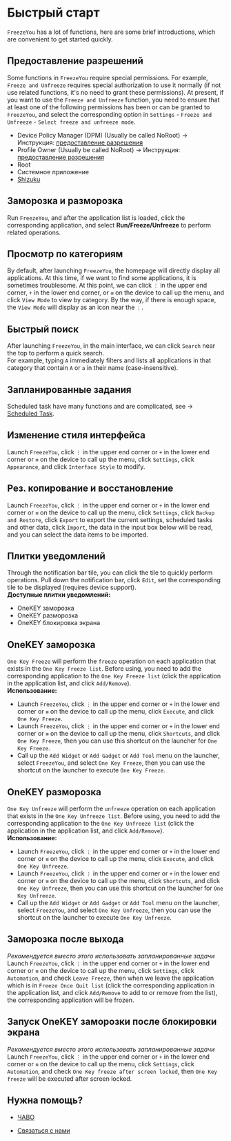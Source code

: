 # Быстрый старт
`FreezeYou` has a lot of functions, here are some brief introductions, which are convenient to get started quickly.

## Предоставление разрешений
Some functions in `FreezeYou` require special permissions. For example, `Freeze and Unfreeze` requires special authorization to use it normally (if not use related functions, it's no need to grant these permissions). At present, if you want to use the `Freeze and Unfreeze` function, you need to ensure that at least one of the following permissions has been or can be granted to `FreezeYou`, and select the corresponding option in `Settings` - `Freeze and Unfreeze` - `Select freeze and unfreeze mode`.
* Device Policy Manager (DPM) (Usually be called NoRoot) → Инструкция: [предоставление разрешения](./enable-mroot.html)
* Profile Owner (Usually be called NoRoot) → Инструкция: [предоставление разрешения](./enable-mroot.html)
* Root
* Системное приложение
* [Shizuku](https://shizuku.rikka.app/guide/setup/)

## Заморозка и разморозка <Badge text="Будьте предельно осторожны" type="warning"/>
Run `FreezeYou`, and after the application list is loaded, click the corresponding application, and select **Run/Freeze/Unfreeze** to perform related operations.

## Просмотр по категориям <Badge text="1.13+" type="tip"/>
By default, after launching `FreezeYou`, the homepage will directly display all applications. At this time, if we want to find some applications, it is sometimes troublesome. At this point, we can click `⋮` in the upper end corner, `+` in the lower end corner, or `≡` on the device to call up the menu, and click `View Mode` to view by category. By the way, if there is enough space, the `View Mode` will display as an icon near the `⋮`.

## Быстрый поиск <Badge text="2.13+" type="tip"/>
After launching `FreezeYou`, in the main interface, we can click `Search` near the top to perform a quick search.   
For example, typing `A` immediately filters and lists all applications in that category that contain `A` or `a` in their name (case-insensitive).

## Запланированные задания <Badge text="6.0+" type="tip"/>
Scheduled task have many functions and are complicated, see → [Scheduled Task](./schedules.html).

## Изменение стиля интерфейса <Badge text="4.0+" type="tip"/>
Launch `FreezeYou`, click `⋮` in the upper end corner or `+` in the lower end corner or `≡` on the device to call up the menu, click `Settings`, click `Appearance`, and click `Interface Style` to modify.

## Рез. копирование и восстановление <Badge text="8.8+" type="tip"/>
Launch `FreezeYou`, click `⋮` in the upper end corner or `+` in the lower end corner or `≡` on the device to call up the menu, click `Settings`, click `Backup and Restore`, click `Export` to export the current settings, scheduled tasks and other data, click `Import`, the data in the input box below will be read, and you can select the data items to be imported.

## Плитки уведомлений
Through the notification bar tile, you can click the tile to quickly perform operations. Pull down the notification bar, click `Edit`, set the corresponding tile to be displayed (requires device support).  
__Доступные плитки уведомлений:__  
* OneKEY заморозка
* OneKEY разморозка
* OneKEY блокировка экрана

## OneKEY заморозка
`One Key Freeze` will perform the `freeze` operation on each application that exists in the `One Key Freeze list`. Before using, you need to add the corresponding application to the `One Key Freeze list` (click the application in the application list, and click `Add/Remove`).  
**Использование:**  
* Launch `FreezeYou`, click `⋮` in the upper end corner or `+` in the lower end corner or `≡` on the device to call up the menu, click `Execute`, and click `One Key Freeze`.
* Launch `FreezeYou`, click `⋮` in the upper end corner or `+` in the lower end corner or `≡` on the device to call up the menu, click `Shortcuts`, and click `One Key Freeze`, then you can use this shortcut on the launcher for `One Key Freeze`.
* Call up the `Add Widget` or `Add Gadget` or `Add Tool` menu on the launcher, select `FreezeYou`, and select `One Key Freeze`, then you can use the shortcut on the launcher to execute `One Key Freeze`.

## OneKEY разморозка
`One Key Unfreeze` will perform the `unfreeze` operation on each application that exists in the `One Key Unfreeze list`. Before using, you need to add the corresponding application to the `One Key Unfreeze list` (click the application in the application list, and click `Add/Remove`).  
__Использование:__  
* Launch `FreezeYou`, click `⋮` in the upper end corner or `+` in the lower end corner or `≡` on the device to call up the menu, click `Execute`, and click `One Key Unfreeze`.
* Launch `FreezeYou`, click `⋮` in the upper end corner or `+` in the lower end corner or `≡` on the device to call up the menu, click `Shortcuts`, and click `One Key Unfreeze`, then you can use this shortcut on the launcher for `One Key Unfreeze`.
* Call up the `Add Widget` or `Add Gadget` or `Add Tool` menu on the launcher, select `FreezeYou`, and select `One Key Unfreeze`, then you can use the shortcut on the launcher to execute `One Key Unfreeze`.

## Заморозка после выхода
_Рекомендуется вместо этого использовать запланированные задачи_  
Launch `FreezeYou`, click `⋮` in the upper end corner or `+` in the lower end corner or `≡` on the device to call up the menu, click `Settings`, click `Automation`, and check `Leave Freeze`, then when we leave the application which is in `Freeze Once Quit list` (click the corresponding application in the application list, and click `Add/Remove` to add to or remove from the list), the corresponding application will be frozen.

## Запуск OneKEY заморозки после блокировки экрана
_Рекомендуется вместо этого использовать запланированные задачи_  
Launch `FreezeYou`, click `⋮` in the upper end corner or `+` in the lower end corner or `≡` on the device to call up the menu, click `Settings`, click `Automation`, and check `One Key freeze after screen locked`, then `One Key freeze` will be executed after screen locked.

## Нужна помощь?
* [ЧАВО](../faq/)
- [Связаться с нами](../about/contactUs.md)

